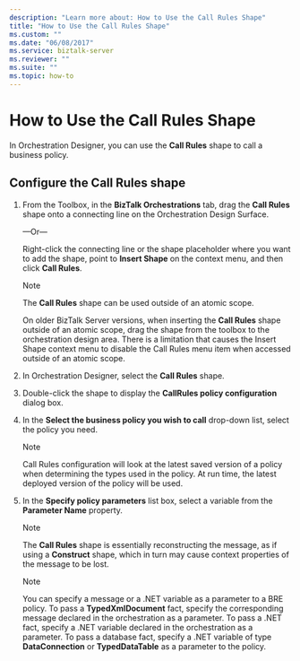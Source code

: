 ```yaml
---
description: "Learn more about: How to Use the Call Rules Shape"
title: "How to Use the Call Rules Shape"
ms.custom: ""
ms.date: "06/08/2017"
ms.service: biztalk-server
ms.reviewer: ""
ms.suite: ""
ms.topic: how-to
---
```

# How to Use the Call Rules Shape
In Orchestration Designer, you can use the **Call Rules** shape to call a business policy.  
  
## Configure the Call Rules shape  
  
1. From the Toolbox, in the **BizTalk Orchestrations** tab, drag the **Call Rules** shape onto a connecting line on the Orchestration Design Surface.  
  
    —Or—  
  
    Right-click the connecting line or the shape placeholder where you want to add the shape, point to **Insert Shape** on the context menu, and then click **Call Rules**.  
  
   > [!NOTE]
   >  The **Call Rules** shape can be used outside of an atomic scope. 
   >
   > On older BizTalk Server versions, when inserting the **Call Rules** shape outside of an atomic scope, drag the shape from the toolbox to the orchestration design area. There is a limitation that causes the Insert Shape context menu to disable the Call Rules menu item when accessed outside of an atomic scope. 
  
2. In Orchestration Designer, select the **Call Rules** shape.  
  
3. Double-click the shape to display the **CallRules policy configuration** dialog box.  
  
4. In the **Select the business policy you wish to call** drop-down list, select the policy you need.  
  
   > [!NOTE]
   >  Call Rules configuration will look at the latest saved version of a policy when determining the types used in the policy. At run time, the latest deployed version of the policy will be used.  
  
5. In the **Specify policy parameters** list box, select a variable from the **Parameter Name** property.  
  
   > [!NOTE]
   >  The **Call Rules** shape is essentially reconstructing the message, as if using a **Construct** shape, which in turn may cause context properties of the message to be lost.  
  
   > [!NOTE]
   >  You can specify a message or a .NET variable as a parameter to a BRE policy. To pass a **TypedXmlDocument** fact, specify the corresponding message declared in the orchestration as a parameter. To pass a .NET fact, specify a .NET variable declared in the orchestration as a parameter. To pass a database fact, specify a .NET variable of type **DataConnection** or **TypedDataTable** as a parameter to the policy.
